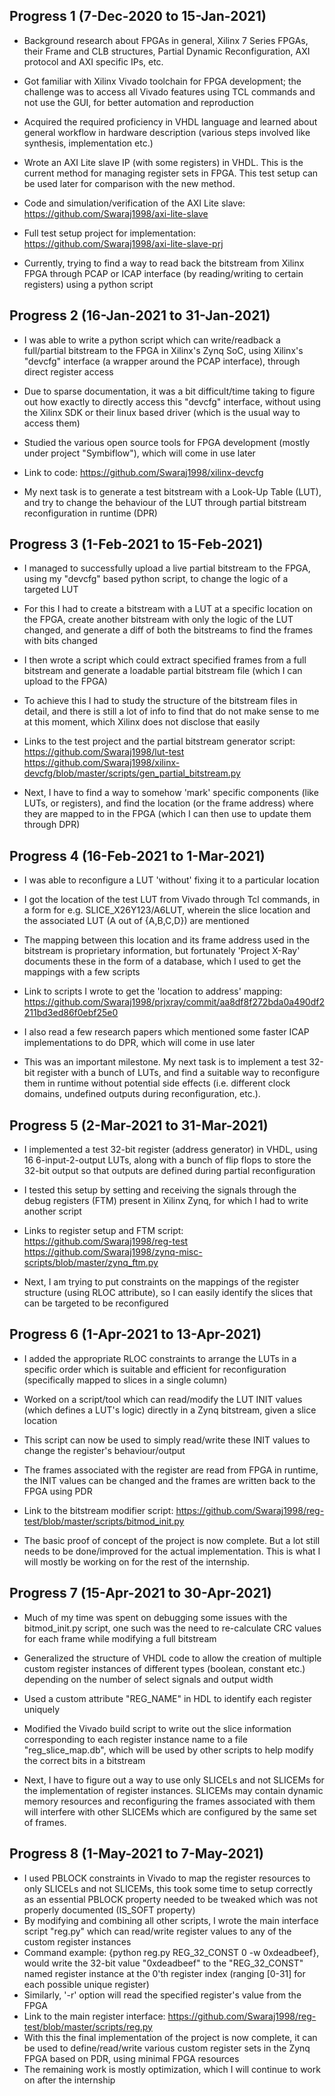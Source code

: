 ## Progress 1 (7-Dec-2020 to 15-Jan-2021)

- Background research about FPGAs in general, Xilinx 7 Series FPGAs, their Frame
and CLB structures, Partial Dynamic Reconfiguration, AXI protocol and AXI
specific IPs, etc.
- Got familiar with Xilinx Vivado toolchain for FPGA development; the challenge
was to access all Vivado features using TCL commands and not use the GUI, for
better automation and reproduction
- Acquired the required proficiency in VHDL language and learned about general
workflow in hardware description (various steps involved like synthesis,
implementation etc.)
- Wrote an AXI Lite slave IP (with some registers) in VHDL. This is the current
method for managing register sets in FPGA. This test setup can be used later
for comparison with the new method.
- Code and simulation/verification of the AXI Lite slave:
https://github.com/Swaraj1998/axi-lite-slave
- Full test setup project for implementation:
https://github.com/Swaraj1998/axi-lite-slave-prj

- Currently, trying to find a way to read back the bitstream from Xilinx FPGA
through PCAP or ICAP interface (by reading/writing to certain registers) using a
python script

## Progress 2 (16-Jan-2021 to 31-Jan-2021)

- I was able to write a python script which can write/readback a full/partial
bitstream to the FPGA in Xilinx's Zynq SoC, using Xilinx's "devcfg" interface (a
wrapper around the PCAP interface), through direct register access
- Due to sparse documentation, it was a bit difficult/time taking to figure out
how exactly to directly access this "devcfg" interface, without using the Xilinx
SDK or their linux based driver (which is the usual way to access them)
- Studied the various open source tools for FPGA development (mostly under
project "Symbiflow"), which will come in use later
- Link to code: https://github.com/Swaraj1998/xilinx-devcfg

- My next task is to generate a test bitstream with a Look-Up Table (LUT), and
try to change the behaviour of the LUT through partial bitstream reconfiguration
in runtime (DPR)

## Progress 3 (1-Feb-2021 to 15-Feb-2021)

- I managed to successfully upload a live partial bitstream to the FPGA, using
my "devcfg" based python script, to change the logic of a targeted LUT
- For this I had to create a bitstream with a LUT at a specific location on the
FPGA, create another bitstream with only the logic of the LUT changed, and
generate a diff of both the bitstreams to find the frames with bits changed
- I then wrote a script which could extract specified frames from a full
bitstream and generate a loadable partial bitstream file (which I can upload to
the FPGA) 
- To achieve this I had to study the structure of the bitstream files in detail,
and there is still a lot of info to find that do not make sense to me at this
moment, which Xilinx does not disclose that easily
- Links to the test project and the partial bitstream generator script:
https://github.com/Swaraj1998/lut-test
https://github.com/Swaraj1998/xilinx-devcfg/blob/master/scripts/gen_partial_bitstream.py

- Next, I have to find a way to somehow 'mark' specific components (like LUTs,
or registers), and find the location (or the frame address) where they are mapped
to in the FPGA (which I can then use to update them through DPR)

## Progress 4 (16-Feb-2021 to 1-Mar-2021)

- I was able to reconfigure a LUT 'without' fixing it to a particular location
- I got the location of the test LUT from Vivado through Tcl commands, in a
form for e.g. SLICE_X26Y123/A6LUT, wherein the slice location and the
associated LUT (A out of {A,B,C,D}) are mentioned
- The mapping between this location and its frame address used in the bitstream
is proprietary information, but fortunately 'Project X-Ray' documents these in
the form of a database, which I used to get the mappings with a few scripts
- Link to scripts I wrote to get the 'location to address' mapping: 
https://github.com/Swaraj1998/prjxray/commit/aa8df8f272bda0a490df2211bd3ed86f0ebf25e0
- I also read a few research papers which mentioned some faster ICAP
implementations to do DPR, which will come in use later

- This was an important milestone. My next task is to implement a test 32-bit
register with a bunch of LUTs, and find a suitable way to reconfigure them in
runtime without potential side effects (i.e. different clock domains, undefined
outputs during reconfiguration, etc.).

## Progress 5 (2-Mar-2021 to 31-Mar-2021)

- I implemented a test 32-bit register (address generator) in VHDL, using 16
6-input-2-output LUTs, along with a bunch of flip flops to store the 32-bit
output so that outputs are defined during partial reconfiguration
- I tested this setup by setting and receiving the signals through the debug 
registers (FTM) present in Xilinx Zynq, for which I had to write another script
- Links to register setup and FTM script:
https://github.com/Swaraj1998/reg-test
https://github.com/Swaraj1998/zynq-misc-scripts/blob/master/zynq_ftm.py

- Next, I am trying to put constraints on the mappings of the register
structure (using RLOC attribute), so I can easily identify the slices that can
be targeted to be reconfigured

## Progress 6 (1-Apr-2021 to 13-Apr-2021)

- I added the appropriate RLOC constraints to arrange the LUTs in a specific
order which is suitable and efficient for reconfiguration (specifically mapped
to slices in a single column)
- Worked on a script/tool which can read/modify the LUT INIT values (which
defines a LUT's logic) directly in a Zynq bitstream, given a slice location 
- This script can now be used to simply read/write these INIT values to change
the register's behaviour/output
- The frames associated with the register are read from FPGA in runtime, the INIT
values can be changed and the frames are written back to the FPGA using PDR
- Link to the bitstream modifier script:
https://github.com/Swaraj1998/reg-test/blob/master/scripts/bitmod_init.py

- The basic proof of concept of the project is now complete. But a lot still
needs to be done/improved for the actual implementation. This is what I will
mostly be working on for the rest of the internship.

## Progress 7 (15-Apr-2021 to 30-Apr-2021)

- Much of my time was spent on debugging some issues with the bitmod_init.py
script, one such was the need to re-calculate CRC values for each frame while
modifying a full bitstream
- Generalized the structure of VHDL code to allow the creation of multiple custom
register instances of different types (boolean, constant etc.) depending on
the number of select signals and output width
- Used a custom attribute "REG_NAME" in HDL to identify each register uniquely 
- Modified the Vivado build script to write out the slice information
corresponding to each register instance name to a file "reg_slice_map.db", which
will be used by other scripts to help modify the correct bits in a bitstream

- Next, I have to figure out a way to use only SLICELs and not SLICEMs for the
implementation of register instances. SLICEMs may contain dynamic memory resources
and reconfiguring the frames associated with them will interfere with other
SLICEMs which are configured by the same set of frames.

## Progress 8 (1-May-2021 to 7-May-2021)

- I used PBLOCK constraints in Vivado to map the register resources to only
SLICELs and not SLICEMs, this took some time to setup correctly as an essential
PBLOCK property needed to be tweaked which was not properly documented
(IS_SOFT property)
- By modifying and combining all other scripts, I wrote the main interface
script "reg.py" which can read/write register values to any of the custom
register instances
- Command example: {python reg.py REG_32_CONST 0 -w 0xdeadbeef}, would write the
32-bit value "0xdeadbeef" to the "REG_32_CONST" named register instance at the
0'th register index (ranging [0-31] for each possible unique register) 
- Similarly, '-r' option will read the specified register's value from the FPGA 
- Link to the main register interface:
https://github.com/Swaraj1998/reg-test/blob/master/scripts/reg.py
- With this the final implementation of the project is now complete, it can be
used to define/read/write various custom register sets in the Zynq FPGA based on
PDR, using minimal FPGA resources 
- The remaining work is mostly optimization, which I will continue to work on
after the internship
